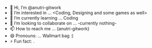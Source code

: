 - 👋 Hi, I’m @anutri-gitwork 
- 👀 I’m interested in ... <Coding, Designing and some games as well>
- 🌱 I’m currently learning ... Coding <theres alot to explore>
- 💞️ I’m looking to collaborate on ... -currently nothing-
- 📫 How to reach me ... {anutri-gitwork}
- 😄 Pronouns: ... Wallmart bag :)
- ⚡ Fun fact: . <I love spending time on my pc than people>

<!---
anutri-gitwork/anutri-gitwork is a ✨ special ✨ repository because its `README.md` (this file) appears on your GitHub profile.
You can click the Preview link to take a look at your changes.
--->
